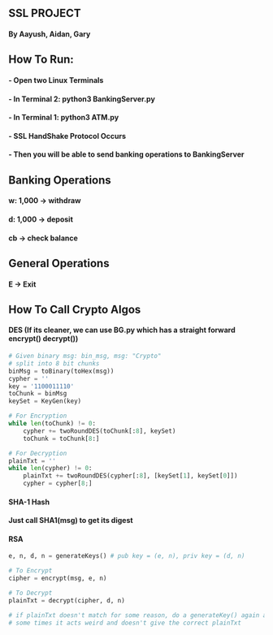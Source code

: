 ## SSL PROJECT
#### By Aayush, Aidan, Gary

## How To Run:
#### - Open two Linux Terminals
#### - In Terminal 2: python3 BankingServer.py
#### - In Terminal 1: python3 ATM.py
#### - SSL HandShake Protocol Occurs
#### - Then you will be able to send banking operations to BankingServer

## Banking Operations
#### w: 1,000 -> withdraw
#### d: 1,000 -> deposit
#### cb -> check balance

## General Operations
#### E -> Exit

## How To Call Crypto Algos
#### DES (If its cleaner, we can use BG.py which has a straight forward encrypt() decrypt())
```python
# Given binary msg: bin_msg, msg: "Crypto"
# split into 8 bit chunks
binMsg = toBinary(toHex(msg))
cypher = ''
key = '1100011110'
toChunk = binMsg
keySet = KeyGen(key)

# For Encryption
while len(toChunk) != 0:
    cypher += twoRoundDES(toChunk[:8], keySet)
    toChunk = toChunk[8:]

# For Decryption
plainTxt = ''
while len(cypher) != 0:
    plainTxt += twoRoundDES(cypher[:8], [keySet[1], keySet[0]])
    cypher = cypher[8;]
```
#### SHA-1 Hash
#### Just call SHA1(msg) to get its digest

#### RSA
```python
e, n, d, n = generateKeys() # pub key = (e, n), priv key = (d, n)

# To Encrypt
cipher = encrypt(msg, e, n)

# To Decrypt
plainTxt = decrypt(cipher, d, n)

# if plainTxt doesn't match for some reason, do a generateKey() again and try again
# some times it acts weird and doesn't give the correct plainTxt
```
